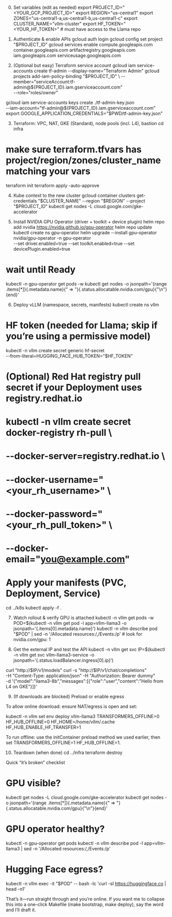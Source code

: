 0) Set variables (edit as needed)
export PROJECT_ID="<YOUR_GCP_PROJECT_ID>"
export REGION="us-central1"
export ZONES="us-central1-a,us-central1-b,us-central1-c"
export CLUSTER_NAME="vllm-cluster"
export HF_TOKEN="<YOUR_HF_TOKEN>"     # must have access to the Llama repo

1) Authenticate & enable APIs
gcloud auth login
gcloud config set project "$PROJECT_ID"
gcloud services enable compute.googleapis.com container.googleapis.com artifactregistry.googleapis.com iam.googleapis.com serviceusage.googleapis.com

2) (Optional but easy) Terraform service account
gcloud iam service-accounts create tf-admin --display-name="Terraform Admin"
gcloud projects add-iam-policy-binding "$PROJECT_ID" \
  --member="serviceAccount:tf-admin@${PROJECT_ID}.iam.gserviceaccount.com" \
  --role="roles/owner"

gcloud iam service-accounts keys create ./tf-admin-key.json \
  --iam-account="tf-admin@${PROJECT_ID}.iam.gserviceaccount.com"
export GOOGLE_APPLICATION_CREDENTIALS="$PWD/tf-admin-key.json"

3) Terraform: VPC, NAT, GKE (Standard), node pools (incl. L4), bastion
cd infra
# make sure terraform.tfvars has project/region/zones/cluster_name matching your vars
terraform init
terraform apply -auto-approve

4) Kube context to the new cluster
gcloud container clusters get-credentials "$CLUSTER_NAME" --region "$REGION" --project "$PROJECT_ID"
kubectl get nodes -L cloud.google.com/gke-accelerator

5) Install NVIDIA GPU Operator (driver + toolkit + device plugin)
helm repo add nvidia https://nvidia.github.io/gpu-operator
helm repo update
kubectl create ns gpu-operator
helm upgrade --install gpu-operator nvidia/gpu-operator -n gpu-operator \
  --set driver.enabled=true --set toolkit.enabled=true --set devicePlugin.enabled=true

# wait until Ready
kubectl -n gpu-operator get pods -w
kubectl get nodes -o jsonpath='{range .items[*]}{.metadata.name}{" => "}{.status.allocatable.nvidia\.com/gpu}{"\n"}{end}'

6) Deploy vLLM (namespace, secrets, manifests)
kubectl create ns vllm

# HF token (needed for Llama; skip if you’re using a permissive model)
kubectl -n vllm create secret generic hf-secret \
  --from-literal=HUGGING_FACE_HUB_TOKEN="$HF_TOKEN"

# (Optional) Red Hat registry pull secret if your Deployment uses registry.redhat.io
# kubectl -n vllm create secret docker-registry rh-pull \
#   --docker-server=registry.redhat.io \
#   --docker-username="<your_rh_username>" \
#   --docker-password="<your_rh_pull_token>" \
#   --docker-email="you@example.com"

# Apply your manifests (PVC, Deployment, Service)
cd ../k8s
kubectl apply -f .

7) Watch rollout & verify GPU is attached
kubectl -n vllm get pods -w
POD=$(kubectl -n vllm get pod -l app=vllm-llama3 -o jsonpath='{.items[0].metadata.name}')
kubectl -n vllm describe pod "$POD" | sed -n '/Allocated resources:/,/Events:/p'   # look for nvidia.com/gpu: 1

8) Get the external IP and test the API
kubectl -n vllm get svc
IP=$(kubectl -n vllm get svc vllm-llama3-service -o jsonpath='{.status.loadBalancer.ingress[0].ip}')

curl "http://$IP/v1/models"
curl -s "http://$IP/v1/chat/completions" \
  -H "Content-Type: application/json" -H "Authorization: Bearer dummy" \
  -d '{"model":"llama3-8b","messages":[{"role":"user","content":"Hello from L4 on GKE"}]}'

9) (If downloads are blocked) Preload or enable egress

To allow online download: ensure NAT/egress is open and set:

kubectl -n vllm set env deploy vllm-llama3 TRANSFORMERS_OFFLINE=0 HF_HUB_OFFLINE=0 HF_HOME=/home/vllm/.cache HF_HUB_ENABLE_HF_TRANSFER=1


To run offline: use the initContainer preload method we used earlier, then set TRANSFORMERS_OFFLINE=1 HF_HUB_OFFLINE=1.

10) Teardown (when done)
cd ../infra
terraform destroy

Quick “it’s broken” checklist
# GPU visible?
kubectl get nodes -L cloud.google.com/gke-accelerator
kubectl get nodes -o jsonpath='{range .items[*]}{.metadata.name}{" => "}{.status.allocatable.nvidia\.com/gpu}{"\n"}{end}'

# GPU operator healthy?
kubectl -n gpu-operator get pods
kubectl -n vllm describe pod -l app=vllm-llama3 | sed -n '/Allocated resources:/,/Events:/p'

# Hugging Face egress?
kubectl -n vllm exec -it "$POD" -- bash -lc 'curl -sI https://huggingface.co | head -n1'


That’s it—run straight through and you’re online. If you want me to collapse this into a one-click Makefile (make bootstrap, make deploy), say the word and I’ll draft it.

